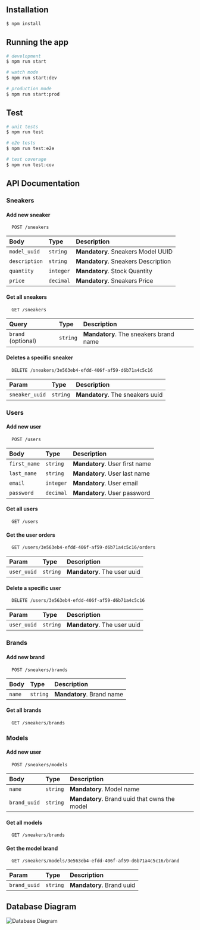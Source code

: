 ## Installation

```bash
$ npm install
```

## Running the app

```bash
# development
$ npm run start

# watch mode
$ npm run start:dev

# production mode
$ npm run start:prod
```

## Test

```bash
# unit tests
$ npm run test

# e2e tests
$ npm run test:e2e

# test coverage
$ npm run test:cov
```


## API Documentation

### Sneakers

#### Add new sneaker

```http
  POST /sneakers
```

| Body   | Type       | Description                           |
| :---------- | :--------- | :---------------------------------- |
| `model_uuid` | `string` | **Mandatory**. Sneakers Model UUID |
| `description` | `string` | **Mandatory**. Sneakers Description |
| `quantity` | `integer` | **Mandatory**. Stock Quantity |
| `price` | `decimal` | **Mandatory**. Sneakers Price |


#### Get all sneakers

```http
  GET /sneakers
```

| Query   | Type      | Description                                   |
| :---------- | :--------- | :------------------------------------------ |
| `brand` (optional)      | `string` | **Mandatory**. The sneakers brand name |


#### Deletes a specific sneaker

```http
  DELETE /sneakers/3e563eb4-efdd-406f-af59-d6b71a4c5c16
```

| Param   | Type      | Description                                   |
| :---------- | :--------- | :------------------------------------------ |
| `sneaker_uuid`       | `string` | **Mandatory**. The sneakers uuid |

### Users

#### Add new user

```http
  POST /users
```

| Body   | Type       | Description                           |
| :---------- | :--------- | :---------------------------------- |
| `first_name` | `string` | **Mandatory**. User first name |
| `last_name` | `string` | **Mandatory**. User last name |
| `email` | `integer` | **Mandatory**. User email |
| `password` | `decimal` | **Mandatory**. User password |

#### Get all users

```http
  GET /users
```

#### Get the user orders

```http
  GET /users/3e563eb4-efdd-406f-af59-d6b71a4c5c16/orders
```

| Param   | Type      | Description                                   |
| :---------- | :--------- | :------------------------------------------ |
| `user_uuid`       | `string` | **Mandatory**. The user uuid |



#### Delete a specific user

```http
  DELETE /users/3e563eb4-efdd-406f-af59-d6b71a4c5c16
```

| Param   | Type      | Description                                   |
| :---------- | :--------- | :------------------------------------------ |
| `user_uuid`       | `string` | **Mandatory**. The user uuid |


### Brands

#### Add new brand

```http
  POST /sneakers/brands
```

| Body   | Type       | Description                           |
| :---------- | :--------- | :---------------------------------- |
| `name` | `string` | **Mandatory**. Brand name |

#### Get all brands

```http
  GET /sneakers/brands
```

### Models

#### Add new user

```http
  POST /sneakers/models
```

| Body   | Type       | Description                           |
| :---------- | :--------- | :---------------------------------- |
| `name` | `string` | **Mandatory**. Model name |
| `brand_uuid` | `string` | **Mandatory**. Brand uuid that owns the model |


#### Get all models

```http
  GET /sneakers/brands
```

#### Get the model brand

```http
  GET /sneakers/models/3e563eb4-efdd-406f-af59-d6b71a4c5c16/brand
```

| Param   | Type      | Description                                   |
| :---------- | :--------- | :------------------------------------------ |
| `brand_uuid`       | `string` | **Mandatory**. Brand uuid |


## Database Diagram

![Database Diagram](https://i.imgur.com/CRyUg5I.png)